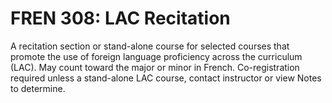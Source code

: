 # FREN 308: LAC Recitation

A recitation section or stand-alone course for selected courses that promote the use of foreign language proficiency across the curriculum (LAC). May count toward the major or minor in French. Co-registration required unless a stand-alone LAC course, contact instructor or view Notes to determine.